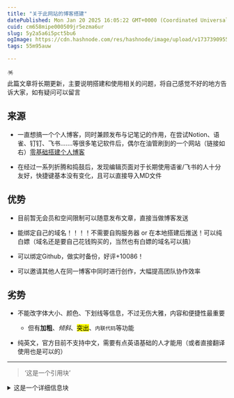 ```yaml
---
title: "关于此网站的博客搭建"
datePublished: Mon Jan 20 2025 16:05:22 GMT+0000 (Coordinated Universal Time)
cuid: cm658mipe000509jr5ezma6ur
slug: 5y2a5a6i5pct5bu6
ogImage: https://cdn.hashnode.com/res/hashnode/image/upload/v1737390955861/162a1625-9c76-4d2d-b048-92e741c4026c.png
tags: 55m95auw

---
```


<div data-node-type="callout">
<div data-node-type="callout-emoji">🪅</div>
<div data-node-type="callout-text">此篇文章将长期更新，主要说明搭建和使用相关的问题，将自己感觉不好的地方告诉大家，如有疑问可以留言</div>
</div>

## 来源

* 一直想搞一个个人博客，同时兼顾发布与记笔记的作用，在尝试Notion、语雀、钉钉、飞书…….等很多笔记软件后，偶尔在油管刷到的一个网站（链接如右）[零基础搭建个人博客](https://www.youtube.com/watch?v=KaQ_ZeX_Nxs)
    
* 在经过一系列折腾和捣鼓后，发现编辑页面对于长期使用语雀/飞书的人十分友好，快捷键基本没有变化，且可以直接导入MD文件
    

## 优势

* 目前暂无会员和空间限制可以随意发布文章，直接当做博客发送
    
* 能绑定自己的域名！！！！不需要自购服务器 or 在本地搭建后推送！可以纯白嫖（域名还是要自己花钱购买的，当然也有白嫖的域名可以搞）
    
* 可以绑定Github，做实时备份，好评+10086！
    
* 可以邀请其他人在同一博客中同时进行创作，大幅提高团队协作效率
    

## 劣势

* 不能改字体大小、颜色、下划线等信息，不过无伤大雅，内容和便捷性最重要
    
    * 但有**加粗**、*倾斜*、<mark>突出</mark>、`内联代码`等功能
        
* 纯英文，官方目前不支持中文，需要有点英语基础的人才能用（或者直接翻译使用也是可以的）
    

---

> ‘这是一个引用块’

<details data-node-type="hn-details-summary"><summary>这是一个详细信息块</summary><div data-type="detailsContent">详细信息块只能保留这一行内容</div></details>